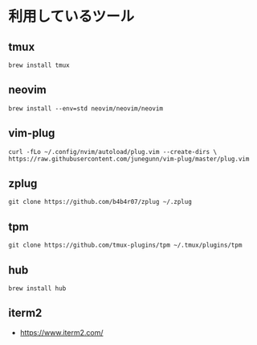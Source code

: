 # 利用しているツール

## tmux
    brew install tmux
    
## neovim

    brew install --env=std neovim/neovim/neovim

## vim-plug
    curl -fLo ~/.config/nvim/autoload/plug.vim --create-dirs \
    https://raw.githubusercontent.com/junegunn/vim-plug/master/plug.vim

## zplug    

    git clone https://github.com/b4b4r07/zplug ~/.zplug

## tpm
    git clone https://github.com/tmux-plugins/tpm ~/.tmux/plugins/tpm

## hub
    brew install hub

## iterm2
* https://www.iterm2.com/
